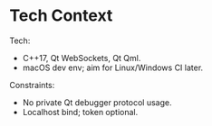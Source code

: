 # Tech Context

Tech:
- C++17, Qt WebSockets, Qt Qml.
- macOS dev env; aim for Linux/Windows CI later.

Constraints:
- No private Qt debugger protocol usage.
- Localhost bind; token optional.
